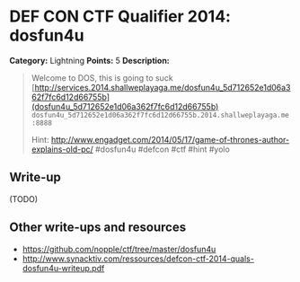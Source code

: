 # DEF CON CTF Qualifier 2014: dosfun4u

**Category:** Lightning
**Points:** 5
**Description:**

> Welcome to DOS, this is going to suck
> [http://services.2014.shallweplayaga.me/dosfun4u_5d712652e1d06a362f7fc6d12d66755b](dosfun4u_5d712652e1d06a362f7fc6d12d66755b)
> `dosfun4u_5d712652e1d06a362f7fc6d12d66755b.2014.shallweplayaga.me:8888`
>
> Hint: http://www.engadget.com/2014/05/17/game-of-thrones-author-explains-old-pc/ #dosfun4u #defcon #ctf #hint #yolo

## Write-up

(TODO)

## Other write-ups and resources

* <https://github.com/nopple/ctf/tree/master/dosfun4u>
* <http://www.synacktiv.com/ressources/defcon-ctf-2014-quals-dosfun4u-writeup.pdf>
